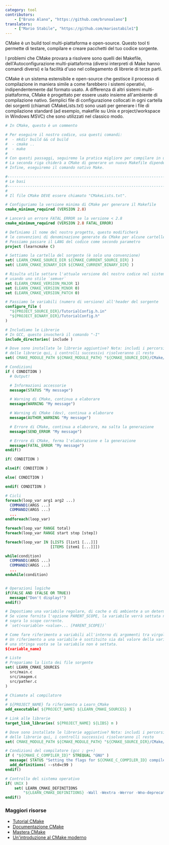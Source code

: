 ```yaml
---
category: tool
contributors:
    - ["Bruno Alano", "https://github.com/brunoalano"]
translators:
    - ["Mario Stabile", "https://github.com/mariostabile1"]
---
```


CMake è un build tool multi-piattaforma e open-source. Questo tool ti permette di testare, compilare e creare pacchetti del tuo codice sorgente.

I problemi che CMake provara a risolvere sono quelli dei Makefile, 
dell'Autoconfigurazione multi-piattaforma (diversi interpreti di Make hanno comandi diversi) e la facilità d'uso nel collegamento di librerie di terze parti.

CMake è un sistema estensibile e open-source che gestisce il processo di compilazione in maniera simile a come farebbero i sistemi operativi, indipendentemente dal formato usato. A differenza di altri sistemi multi-piattaforma, CMake è progettato per essere usato insieme all'ambiente di compilazione nativo. Semplici file di configurazione collocati in ogni cartella dei sorgenti (chiamati CMakeLists.txt) sono usati per generare i file di compilazione standard (ad esempio, makefile su Unix e project/workspace in Windows MSVC) che sono utilizzati nel classico modo.

```cmake
# In CMake, questo è un commento

# Per eseguire il nostro codice, usa questi comandi:
#  - mkdir build && cd build
#  - cmake ..
#  - make
# 
# Con questi passaggi, seguiremo la pratica migliore per compilare in una sotto-cartella.
# La seconda riga chiderà a CMake di generare un nuovo Makefile dipendente dal sistema operativo.
# Infine, eseguiremo il comando nativo Make.

#------------------------------------------------------------------------------
# Le basi
#------------------------------------------------------------------------------
#
# Il file CMake DEVE essere chiamato "CMakeLists.txt".

# Configuriamo la versione minima di CMake per generare il Makefile
cmake_minimum_required (VERSION 2.8)

# Lancerà un errore FATAL_ERROR se la versione < 2.8
cmake_minimum_required (VERSION 2.8 FATAL_ERROR)

# Definiamo il nome del nostro progetto, questo modificherà 
# le convenzioni di denominazione generate da CMake per alcune cartelle. 
# Possiamo passare il LANG del codice come secondo parametro
project (learncmake C)

# Settiamo la cartella del sorgente (è solo una convenzione)
set( LEARN_CMAKE_SOURCE_DIR ${CMAKE_CURRENT_SOURCE_DIR} )
set( LEARN_CMAKE_BINARY_DIR ${CMAKE_CURRENT_BINARY_DIR} )

# Risulta utile settare l'attuale versione del nostro codice nel sistema di compilazione
# usando uno stile `semver`
set (LEARN_CMAKE_VERSION_MAJOR 1)
set (LEARN_CMAKE_VERSION_MINOR 0)
set (LEARN_CMAKE_VERSION_PATCH 0)

# Passiamo le variabili (numero di versione) all'header del sorgente
configure_file (
  "${PROJECT_SOURCE_DIR}/TutorialConfig.h.in"
  "${PROJECT_BINARY_DIR}/TutorialConfig.h"
)

# Includiamo le Librerie
# In GCC, questo invocherà il comando "-I" 
include_directories( include )

# Dove sono installate le librerie aggiuntive? Nota: includi i percorsi
# delle librerie qui, i controlli successivi risolveranno il resto
set( CMAKE_MODULE_PATH ${CMAKE_MODULE_PATH} "${CMAKE_SOURCE_DIR}/CMake/modules/" )

# Condizioni
if ( CONDITION )
  # Output!

  # Informazioni accessorie
  message(STATUS "My message")

  # Warning di CMake, continua a elaborare
  message(WARNING "My message")

  # Warning di CMake (dev), continua a elaborare
  message(AUTHOR_WARNING "My message")

  # Errore di CMake, continua a elaborare, ma salta la generazione
  message(SEND_ERROR "My message")

  # Errore di CMake, ferma l'elaborazione e la generazione
  message(FATAL_ERROR "My message")
endif()

if( CONDITION )

elseif( CONDITION )

else( CONDITION )

endif( CONDITION )

# Cicli
foreach(loop_var arg1 arg2 ...)
  COMMAND1(ARGS ...)
  COMMAND2(ARGS ...)
  ...
endforeach(loop_var)

foreach(loop_var RANGE total)
foreach(loop_var RANGE start stop [step])

foreach(loop_var IN [LISTS [list1 [...]]]
                    [ITEMS [item1 [...]]])

while(condition)
  COMMAND1(ARGS ...)
  COMMAND2(ARGS ...)
  ...
endwhile(condition)


# Operazioni logiche
if(FALSE AND (FALSE OR TRUE))
  message("Don't display!")
endif()

# Impostiamo una variabile regolare, di cache o di ambiente a un determinato valore.
# Se viene fornita l'opzione PARENT_SCOPE, la variabile verrà settata nello scope
# sopra lo scope corrente.
# `set(<variable> <value>... [PARENT_SCOPE])`

# Come fare riferimento a variabili all'interno di argomenti tra virgolette e non?
# Un riferimento a una variabile è sostituito sia dal valore della variabile, sia da 
# una stringa vuota se la variabile non è settata.
${variable_name}

# Liste
# Prepariamo la lista dei file sorgente
set( LEARN_CMAKE_SOURCES 
  src/main.c
  src/imagem.c
  src/pather.c
)

# Chiamate al compilatore
#
# ${PROJECT_NAME} fa riferimento a Learn_CMake 
add_executable( ${PROJECT_NAME} ${LEARN_CMAKE_SOURCES} )

# Link alle librerie
target_link_libraries( ${PROJECT_NAME} ${LIBS} m )

# Dove sono installate le librerie aggiuntive? Nota: includi i percorsi
# delle librerie qui, i controlli successivi risolveranno il resto
set( CMAKE_MODULE_PATH ${CMAKE_MODULE_PATH} "${CMAKE_SOURCE_DIR}/CMake/modules/" )

# Condizioni del compilatore (gcc ; g++)
if ( "${CMAKE_C_COMPILER_ID}" STREQUAL "GNU" )
  message( STATUS "Setting the flags for ${CMAKE_C_COMPILER_ID} compiler" )
  add_definitions( --std=c99 )
endif()

# Controllo del sistema operativo
if( UNIX )
    set( LEARN_CMAKE_DEFINITIONS
        "${LEARN_CMAKE_DEFINITIONS} -Wall -Wextra -Werror -Wno-deprecated-declarations -Wno-unused-parameter -Wno-comment" )
endif()
```

### Maggiori risorse

+ [Tutorial CMake](https://cmake.org/cmake-tutorial/)
+ [Documentazione CMake](https://cmake.org/documentation/)
+ [Mastera CMake](http://amzn.com/1930934319/)
+ [Un'introduzione al CMake moderno](https://cliutils.gitlab.io/modern-cmake/)

